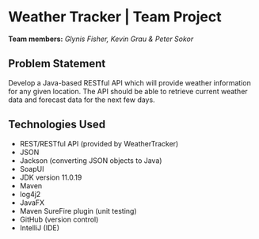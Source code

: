 # Weather Tracker | Team Project

**Team members:** _Glynis Fisher, Kevin Grau & Peter Sokor_

## Problem Statement
Develop a Java-based RESTful API which will provide weather information for any given location. The API should be able
to retrieve current weather data and forecast data for the next few days.

## Technologies Used
- REST/RESTful API (provided by WeatherTracker)
- JSON
- Jackson (converting JSON objects to Java)
- SoapUI
- JDK version 11.0.19
- Maven
- log4j2
- JavaFX
- Maven SureFire plugin (unit testing)
- GitHub (version control)
- IntelliJ (IDE)